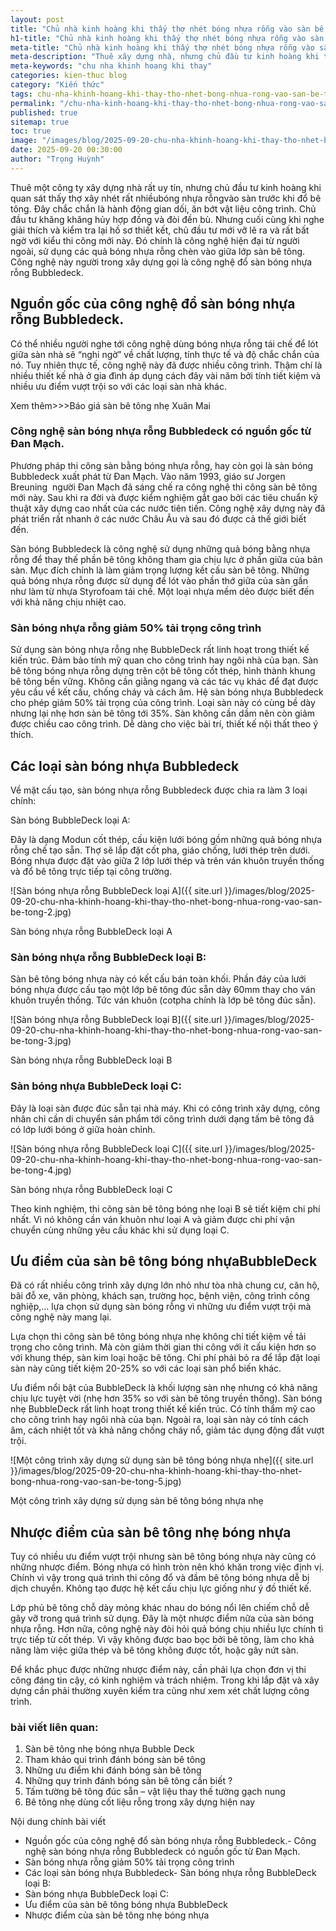 ```yaml
---
layout: post
title: "Chủ nhà kinh hoàng khi thấy thợ nhét bóng nhựa rỗng vào sàn bê tông"
h1-title: "Chủ nhà kinh hoàng khi thấy thợ nhét bóng nhựa rỗng vào sàn bê tông"
meta-title: "Chủ nhà kinh hoàng khi thấy thợ nhét bóng nhựa rỗng vào sàn bê tông"
meta-description: "Thuê xây dựng nhà, nhưng chủ đầu tư kinh hoàng khi thấy thợ nhét nhiều bóng nhựa rỗng vào sàn trước khi đổ bê tông. Đây chắc chắn là hành động ăn bớt"
meta-keywords: "chu nha khinh hoang khi thay"
categories: kien-thuc blog
category: "Kiến thức"
tags: chu-nha-khinh-hoang-khi-thay-tho-nhet-bong-nhua-rong-vao-san-be-tong
permalink: "/chu-nha-kinh-hoang-khi-thay-tho-nhet-bong-nhua-rong-vao-san-be-tong.html"
published: true
sitemap: true
toc: true
image: "/images/blog/2025-09-20-chu-nha-khinh-hoang-khi-thay-tho-nhet-bong-nhua-rong-vao-san-be-tong-1.jpg"
date: 2025-09-20 00:30:00
author: "Trọng Huỳnh"
---
```


Thuê một công ty xây dựng nhà rất uy tín, nhưng chủ đầu tư kinh hoàng khi quan sát thấy thợ xây nhét rất nhiềubóng nhựa rỗngvào sàn trước khi đổ bê tông. Đây chắc chắn là hành động gian dối, ăn bớt vật liệu công trình. Chủ đầu tư khăng khăng hủy hợp đồng và đòi đền bù. Nhưng cuối cùng khi nghe giải thích và kiểm tra lại hồ sơ thiết kết, chủ đầu tư mới vỡ lẽ ra và rất bất ngờ với kiểu thi công mới này. Đó chính là công nghệ hiện đại từ người ngoài, sử dụng các quả bóng nhựa rỗng chèn vào giữa lớp sàn bê tông. Công nghệ này người trong xây dựng gọi là công nghệ đổ sàn bóng nhựa rỗng Bubbledeck.

## Nguồn gốc của công nghệ đổ sàn bóng nhựa rỗng Bubbledeck.

Có thể nhiều người nghe tới công nghệ dùng bóng nhựa rỗng tái chế để lót giữa sàn nhà sẽ “nghi ngờ” về chất lượng, tính thực tế và độ chắc chắn của nó. Tuy nhiên thực tế, công nghệ này đã được nhiều công trình. Thậm chí là nhiều thiết kế nhà ở gia đình áp dụng cách đây vài năm bởi tính tiết kiệm và nhiều ưu điểm vượt trội so với các loại sàn nhà khác.

Xem thêm>>>Báo giá sàn bê tông nhẹ Xuân Mai

### Công nghệ sàn bóng nhựa rỗng Bubbledeck có nguồn gốc từ Đan Mạch.

Phương pháp thi công sàn bằng bóng nhựa rỗng, hay còn gọi là sàn bóng Bubbledeck xuất phát từ Đan Mạch. Vào năm 1993, giáo sư Jorgen Breuning  người Đan Mạch đã sáng chế ra công nghệ thi công sàn bê tông mới này. Sau khi ra đời và được kiểm nghiệm gắt gao bởi các tiêu chuẩn kỹ thuật xây dựng cao nhất của các nước tiên tiến. Công nghệ xây dựng này đã phát triển rất nhanh ở các nước Châu Âu và sau đó được cả thế giới biết đến.

Sàn bóng Bubbledeck là công nghệ sử dụng những quả bóng bằng nhựa rỗng để thay thế phần bê tông không tham gia chịu lực ở phần giữa của bản sàn. Mục đích chính là làm giảm trọng lượng kết cấu sàn bê tông. Những quả bóng nhựa rỗng được sử dụng để lót vào phần thớ giữa của sàn gần như làm từ nhựa Styrofoam tái chế. Một loại nhựa mềm dẻo được biết đến với khả năng chịu nhiệt cao.

### Sàn bóng nhựa rỗng giảm 50% tải trọng công trình

Sử dụng sàn bóng nhựa rỗng nhẹ BubbleDeck rất linh hoạt trong thiết kế kiến trúc. Đảm bảo tính mỹ quan cho công trình hay ngôi nhà của bạn. Sàn bê tông bóng nhựa rỗng dựng trên cột bê tông cốt thép, hình thành khung bê tông bền vững. Không cần giằng ngang và các tác vụ khác để đạt được yêu cầu về kết cấu, chống cháy và cách âm. Hệ sàn bóng nhựa Bubbledeck cho phép giảm 50% tải trọng của công trình. Loại sàn này có cùng bề dày nhưng lại nhẹ hơn sàn bê tông tới 35%. Sàn không cần dầm nên còn giảm được chiều cao công trình. Dễ dàng cho việc bài trí, thiết kế nội thất theo ý thích.

## Các loại sàn bóng nhựa Bubbledeck

Về mặt cấu tạo, sàn bóng nhựa rỗng Bubbledeck được chia ra làm 3 loại chính:

Sàn bóng BubbleDeck loại A:

Đây là dạng Modun cốt thép, cấu kiện lưới bóng gồm những quả bóng nhựa rỗng chế tạo sẵn. Thợ sẽ lắp đặt cốt pha, giáo chống, lưới thép trên dưới. Bóng nhựa được đặt vào giữa 2 lớp lưới thép và trên ván khuôn truyền thống và đổ bê tông trực tiếp tại công trường.

![Sàn bóng nhựa rỗng BubbleDeck loại A]({{ site.url }}/images/blog/2025-09-20-chu-nha-khinh-hoang-khi-thay-tho-nhet-bong-nhua-rong-vao-san-be-tong-2.jpg)

Sàn bóng nhựa rỗng BubbleDeck loại A

### Sàn bóng nhựa rỗng BubbleDeck loại B:

Sàn bê tông bóng nhựa này có kết cấu bán toàn khối. Phần đáy của lưới bóng nhựa được cấu tạo một lớp bê tông đúc sẵn dày 60mm thay cho ván khuôn truyền thống. Tức ván khuôn (cotpha chính là lớp bê tông đúc sẵn).

![Sàn bóng nhựa rỗng BubbleDeck loại B]({{ site.url }}/images/blog/2025-09-20-chu-nha-khinh-hoang-khi-thay-tho-nhet-bong-nhua-rong-vao-san-be-tong-3.jpg)

Sàn bóng nhựa rỗng BubbleDeck loại B

### Sàn bóng nhựa BubbleDeck loại C:

Đây là loại sàn được đúc sẵn tại nhà máy. Khi có công trình xây dựng, công nhân chỉ cần di chuyển sản phẩm tới công trình dưới dạng tấm bê tông đã có lớp lưới bóng ở giữa hoàn chỉnh.

![Sàn bóng nhựa rỗng BubbleDeck loại C]({{ site.url }}/images/blog/2025-09-20-chu-nha-khinh-hoang-khi-thay-tho-nhet-bong-nhua-rong-vao-san-be-tong-4.jpg)

Sàn bóng nhựa rỗng BubbleDeck loại C

Theo kinh nghiệm, thi công sàn bê tông bóng nhẹ loại B sẽ tiết kiệm chi phí nhất. Vì nó không cần ván khuôn như loại A và giảm được chi phí vận chuyển cùng những yêu cầu khác khi sử dụng loại C.

## Ưu điểm của sàn bê tông bóng nhựaBubbleDeck

Đã có rất nhiều công trình xây dựng lớn nhỏ như tòa nhà chung cư, căn hộ, bãi đỗ xe, văn phòng, khách sạn, trường học, bệnh viện, công trình công nghiệp,… lựa chọn sử dụng sàn bóng rỗng vì những ưu điểm vượt trội mà công nghệ này mang lại.

Lựa chọn thi công sàn bê tông bóng nhựa nhẹ không chỉ tiết kiệm về tải trọng cho công trình. Mà còn giảm thời gian thi công với ít cấu kiện hơn so với khung thép, sàn kim loại hoặc bê tông. Chi phí phải bỏ ra để lắp đặt loại sàn này cũng tiết kiệm 20-25% so với các loại sàn phổ biến khác.

Ưu điểm nổi bật của BubbleDeck là khối lượng sàn nhẹ nhưng có khả năng chịu lực tuyệt vời (nhẹ hơn 35% so với sàn bê tông truyền thống). Sàn bóng nhẹ BubbleDeck rất linh hoạt trong thiết kế kiến trúc. Có tính thẩm mỹ cao cho công trình hay ngôi nhà của bạn. Ngoài ra, loại sàn này có tính cách âm, cách nhiệt tốt và khả năng chống cháy nổ, giảm tác dụng động đất vượt trội.

![Một công trình xây dựng sử dụng sàn bê tông bóng nhựa nhẹ]({{ site.url }}/images/blog/2025-09-20-chu-nha-khinh-hoang-khi-thay-tho-nhet-bong-nhua-rong-vao-san-be-tong-5.jpg)

Một công trình xây dựng sử dụng sàn bê tông bóng nhựa nhẹ

## Nhược điểm của sàn bê tông nhẹ bóng nhựa

Tuy có nhiều ưu điểm vượt trội nhưng sàn bê tông bóng nhựa này cũng có những nhược điểm. Bóng nhựa có hình tròn nên khó khăn trong việc định vị. Chính vì vậy trong quá trình thi công đổ và đầm bê tông bóng nhựa dễ bị dịch chuyển. Không tạo được hệ kết cấu chịu lực giống như ý đồ thiết kế.

Lớp phủ bê tông chỗ dày mỏng khác nhau do bóng nổi lên chiếm chỗ dễ gây vỡ trong quá trình sử dụng. Đây là một nhược điểm nữa của sàn bóng nhựa rỗng. Hơn nữa, công nghệ này đòi hỏi quả bóng chịu nhiều lực chính tì trực tiếp từ cốt thép. Vì vậy không được bao bọc bởi bê tông, làm cho khả năng làm việc giữa thép và bê tông không được tốt, hoặc gây nứt sàn.

Để khắc phục được những nhược điểm này, cần phải lựa chọn đơn vị thi công đáng tin cậy, có kinh nghiệm và trách nhiệm. Trong khi lắp đặt và xây dựng cần phải thường xuyên kiểm tra cũng như xem xét chất lượng công trình.

### bài viết liên quan:

1. Sàn bê tông nhẹ bóng nhựa Bubble Deck
2. Tham khảo qui trình đánh bóng sàn bê tông
3. Những ưu điểm khi đánh bóng sàn bê tông
4. Những quy trình đánh bóng sàn bê tông cần biết ?
5. Tấm tường bê tông đúc sẵn – vật liệu thay thế tường gạch nung
6. Bê tông nhẹ dùng cốt liệu rỗng trong xây dựng hiện nay

Nội dung chính bài viết

- Nguồn gốc của công nghệ đổ sàn bóng nhựa rỗng Bubbledeck.- Công nghệ sàn bóng nhựa rỗng Bubbledeck có nguồn gốc từ Đan Mạch.
- Sàn bóng nhựa rỗng giảm 50% tải trọng công trình
- Các loại sàn bóng nhựa Bubbledeck- Sàn bóng nhựa rỗng BubbleDeck loại B:
- Sàn bóng nhựa BubbleDeck loại C:
- Ưu điểm của sàn bê tông bóng nhựa BubbleDeck
- Nhược điểm của sàn bê tông nhẹ bóng nhựa